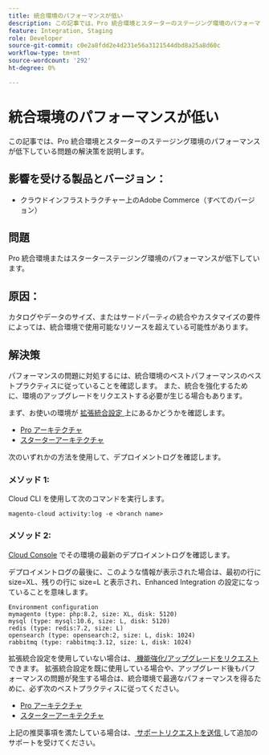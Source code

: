 ```yaml
---
title: 統合環境のパフォーマンスが低い
description: この記事では、Pro 統合環境とスターターのステージング環境のパフォーマンスが低下している問題の解決策を説明します。
feature: Integration, Staging
role: Developer
source-git-commit: c0e2a8fdd2e4d231e56a3121544dbd8a25a8d60c
workflow-type: tm+mt
source-wordcount: '292'
ht-degree: 0%

---
```


# 統合環境のパフォーマンスが低い

この記事では、Pro 統合環境とスターターのステージング環境のパフォーマンスが低下している問題の解決策を説明します。

## 影響を受ける製品とバージョン：

* クラウドインフラストラクチャー上のAdobe Commerce（すべてのバージョン）

## 問題

Pro 統合環境またはスターターステージング環境のパフォーマンスが低下しています。

## 原因：

カタログやデータのサイズ、またはサードパーティの統合やカスタマイズの要件によっては、統合環境で使用可能なリソースを超えている可能性があります。

## 解決策

パフォーマンスの問題に対処するには、統合環境のベストパフォーマンスのベストプラクティスに従っていることを確認します。 また、統合を強化するために、環境のアップグレードをリクエストする必要が生じる場合もあります。

まず、お使いの環境が [ 拡張統合設定 ](https://experienceleague.adobe.com/en/docs/commerce-knowledge-base/kb/announcements/commerce-announcements/integration-environment-enhancement-request-pro-and-starter) 上にあるかどうかを確認します。

* [Pro アーキテクチャ ](https://experienceleague.adobe.com/en/docs/commerce-cloud-service/user-guide/architecture/pro-architecture#integration-environment)
* [ スターターアーキテクチャ ](https://experienceleague.adobe.com/en/docs/commerce-cloud-service/user-guide/architecture/starter-architecture#staging-environment)

次のいずれかの方法を使用して、デプロイメントログを確認します。

### メソッド 1:

Cloud CLI を使用して次のコマンドを実行します。

`magento-cloud activity:log -e <branch name>`

### メソッド 2:

[Cloud Console](https://console.adobecommerce.com) でその環境の最新のデプロイメントログを確認します。

デプロイメントログの最後に、このような情報が表示された場合は、最初の行に size=XL、残りの行に size=L と表示され、Enhanced Integration の設定になっていることを意味します。

```
Environment configuration
mymagento (type: php:8.2, size: XL, disk: 5120)
mysql (type: mysql:10.6, size: L, disk: 5120)
redis (type: redis:7.2, size: L)
opensearch (type: opensearch:2, size: L, disk: 1024)
rabbitmq (type: rabbitmq:3.12, size: L, disk: 1024)
```

拡張統合設定を使用していない場合は、[ 機能強化/アップグレードをリクエスト ](https://experienceleague.adobe.com/en/docs/commerce-knowledge-base/kb/announcements/commerce-announcements/integration-environment-enhancement-request-pro-and-starter) できます。
拡張統合設定を既に使用している場合や、アップグレード後もパフォーマンスの問題が発生する場合は、統合環境で最適なパフォーマンスを得るために、必ず次のベストプラクティスに従ってください。

* [Pro アーキテクチャ ](https://experienceleague.adobe.com/en/docs/commerce-cloud-service/user-guide/architecture/pro-architecture#integration-environment)
* [ スターターアーキテクチャ ](https://experienceleague.adobe.com/en/docs/commerce-cloud-service/user-guide/architecture/starter-architecture#staging-environment)

上記の推奨事項を満たしている場合は、[ サポートリクエストを送信 ](https://experienceleague.adobe.com/en/docs/commerce-knowledge-base/kb/help-center-guide/magento-help-center-user-guide#submit-ticket) して追加のサポートを受けてください。
 

